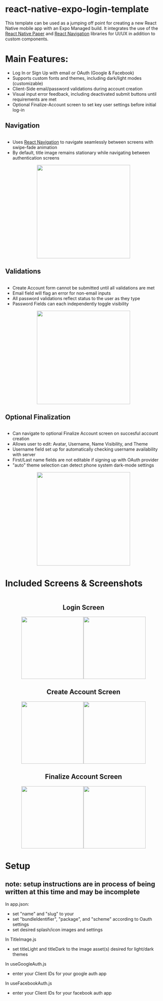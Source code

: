 # react-native-expo-login-template

This template can be used as a jumping off point for creating a new React Native mobile app with an Expo Managed build. It integrates the use of the [React Native Paper](https://reactnativepaper.com/) and [React Navigation](https://reactnavigation.org/) libraries for UI/UX in addition to custom components.

# Main Features:

- Log In or Sign Up with email or OAuth (Google & Facebook)
- Supports custom fonts and themes, including dark/light modes (customizable)
- Client-Side email/password validations during account creation
- Visual input error feedback, including deactivated submit buttons until requirements are met
- Optional Finalize-Account screen to set key user settings before initial log-in

## Navigation

<div style="display:flex; flex-flow:column;">
	<ul style="min-width:200px;">
		<li>Uses <a href="https://reactnavigation.org/">React Navigation</a> to navigate seamlessly between screens with swipe-fade animation</li>
		<li>By default, title image remains stationary while navigating between authentication screens</li>
	</ul>
	<div style="display:flex; justify-content:center; min-width: 200px">
		<img width="300" src="./img/RNET_Navigation.gif">
	</div>
</div>

## Validations

<div style="display:flex; flex-flow:column;">
	<ul style="min-width:200px">
		<li>Create Account form cannot be submitted until all validations are met</li>
		<li>Email field will flag an error for non-email inputs</li>
		<li>All password validations reflect status to the user as they type</li>
		<li>Password Fields can each independently toggle visibility</li>
	</ul>
	<div style="display:flex; justify-content:center; min-width: 200px">
		<img width="300" src="./img/RNET_Validations.gif">
	</div>
</div>

## Optional Finalization

<div style="display:flex; flex-flow:column;">
	<ul style="min-width:200px">
		<li>Can navigate to optional Finalize Account screen on succesful account creation</li>
		<li>Allows user to edit: Avatar, Username, Name Visibility, and Theme</li>
		<li>Username field set up for automatically checking username availability with server</li>
		<li>First/Last name fields are not editable if signing up with OAuth provider</li>
		<li>"auto" theme selection can detect phone system dark-mode settings</li>
	</ul>
	<div style="display:flex; justify-content:center; min-width: 200px">
		<img width="300" src="./img/RNET_Finalize.gif">
	</div>
</div>

# Included Screens & Screenshots

<div style="display:flex; flex-flow: column-reverse wrap-reverse; align-items: center; justify-content:center">
		<div style="display:flex; flex-direction:column; justify-content:center; width: 100%; max-width: 410px;">
		<div>
			<h2 style="text-align:center">Finalize Account Screen</h2>
		</div>
		<div style="display:flex; justify-content:center;">
			<img width="200" src="./img/FinalizeLight.png">
			<img width="200" src="./img/FinalizeDark.png">
		</div>
	</div>
	<div style="display:flex; flex-direction:column; justify-content:center; width: 100%; max-width: 410px;">
		<div>
			<h2 style="text-align:center">Create Account Screen</h2>
		</div>
		<div style="display:flex; justify-content:center;">
			<img width="200" src="./img/CreateLight.png">
			<img width="200" src="./img/CreateDark.png">
		</div>
	</div>
	<div style="display:flex; flex-direction:column; justify-content:center; width: 100%; max-width: 410px;">
		<div>
			<h2 style="text-align:center">Login Screen</h2>
		</div>
		<div style="display:flex; justify-content:center;">
			<img width="200" src="./img/LogInLight.png">
			<img width="200" src="./img/LogInDark.png">
		</div>
	</div>
</div>

# Setup

## note: setup instructions are in process of being written at this time and may be incomplete

In app.json:

- set "name" and "slug" to your <app name>
- set "bundleIdentifier", "package", and "scheme" according to Oauth settings
- set desired splash/icon images and settings

In TitleImage.js

- set titleLight and titleDark to the image asset(s) desired for light/dark themes

In useGoogleAuth.js

- enter your Client IDs for your google auth app

In useFacebookAuth.js

- enter your Client IDs for your facebook auth app
